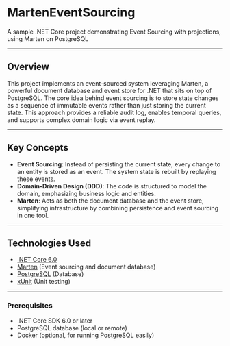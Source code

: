 # MartenEventSourcing

A sample .NET Core project demonstrating Event Sourcing with projections, using Marten on PostgreSQL

---

## Overview

This project implements an event-sourced system leveraging Marten, a powerful document database and event store for .NET that sits on top of PostgreSQL.
The core idea behind event sourcing is to store state changes as a sequence of immutable events rather than just storing the current state. 
This approach provides a reliable audit log, enables temporal queries, and supports complex domain logic via event replay.

---

## Key Concepts

- **Event Sourcing**: Instead of persisting the current state, every change to an entity is stored as an event. The system state is rebuilt by replaying these events.
- **Domain-Driven Design (DDD)**: The code is structured to model the domain, emphasizing business logic and entities.
- **Marten**: Acts as both the document database and the event store, simplifying infrastructure by combining persistence and event sourcing in one tool.

---

## Technologies Used

- [.NET Core 6.0](https://dotnet.microsoft.com/en-us/)
- [Marten](https://martendb.io/) (Event sourcing and document database)
- [PostgreSQL](https://www.postgresql.org/) (Database)
- [xUnit](https://xunit.net/) (Unit testing)

---

### Prerequisites

- .NET Core SDK 6.0 or later
- PostgreSQL database (local or remote)
- Docker (optional, for running PostgreSQL easily)

